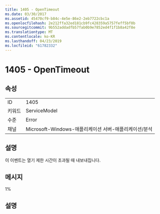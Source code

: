 ```yaml
---
title: 1405 - OpenTimeout
ms.date: 03/30/2017
ms.assetid: 45470cf9-b84c-4e5e-86e2-2eb7722cbc1a
ms.openlocfilehash: 2e212ffa32ed181cb9fc428359a5757feff5bf0b
ms.sourcegitcommit: 9b552addadfb57fab0b9e7852ed4f1f1b8a42f8e
ms.translationtype: MT
ms.contentlocale: ko-KR
ms.lasthandoff: 04/23/2019
ms.locfileid: "61782332"
---
```

# <a name="1405---opentimeout"></a>1405 - OpenTimeout
## <a name="properties"></a>속성  
  
|||  
|-|-|  
|ID|1405|  
|키워드|ServiceModel|  
|수준|Error|  
|채널|Microsoft-Windows-애플리케이션 서버-애플리케이션/분석|  
  
## <a name="description"></a>설명  
 이 이벤트는 열기 제한 시간이 초과될 때 내보내집니다.  
  
## <a name="message"></a>메시지  
 1%  
  
## <a name="details"></a>설명
